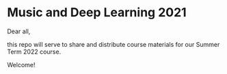 # Music and Deep Learning 2021

Dear all,

this repo will serve to share and distribute course materials for our Summer Term 2022 course.

Welcome!
